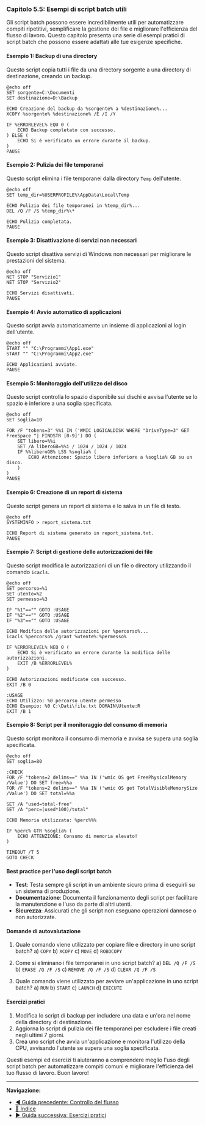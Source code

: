 ### Capitolo 5.5: Esempi di script batch utili

Gli script batch possono essere incredibilmente utili per automatizzare compiti ripetitivi, semplificare la gestione dei file e migliorare l'efficienza del flusso di lavoro. Questo capitolo presenta una serie di esempi pratici di script batch che possono essere adattati alle tue esigenze specifiche.

#### Esempio 1: Backup di una directory

Questo script copia tutti i file da una directory sorgente a una directory di destinazione, creando un backup.

```batch
@echo off
SET sorgente=C:\Documenti
SET destinazione=D:\Backup

ECHO Creazione del backup da %sorgente% a %destinazione%...
XCOPY %sorgente% %destinazione% /E /I /Y

IF %ERRORLEVEL% EQU 0 (
    ECHO Backup completato con successo.
) ELSE (
    ECHO Si è verificato un errore durante il backup.
)
PAUSE
```

#### Esempio 2: Pulizia dei file temporanei

Questo script elimina i file temporanei dalla directory `Temp` dell'utente.

```batch
@echo off
SET temp_dir=%USERPROFILE%\AppData\Local\Temp

ECHO Pulizia dei file temporanei in %temp_dir%...
DEL /Q /F /S %temp_dir%\*

ECHO Pulizia completata.
PAUSE
```

#### Esempio 3: Disattivazione di servizi non necessari

Questo script disattiva servizi di Windows non necessari per migliorare le prestazioni del sistema.

```batch
@echo off
NET STOP "Servizio1"
NET STOP "Servizio2"

ECHO Servizi disattivati.
PAUSE
```

#### Esempio 4: Avvio automatico di applicazioni

Questo script avvia automaticamente un insieme di applicazioni al login dell'utente.

```batch
@echo off
START "" "C:\Programmi\App1.exe"
START "" "C:\Programmi\App2.exe"

ECHO Applicazioni avviate.
PAUSE
```

#### Esempio 5: Monitoraggio dell'utilizzo del disco

Questo script controlla lo spazio disponibile sui dischi e avvisa l'utente se lo spazio è inferiore a una soglia specificata.

```batch
@echo off
SET soglia=10

FOR /F "tokens=3" %%i IN ('WMIC LOGICALDISK WHERE "DriveType=3" GET FreeSpace ^| FINDSTR [0-9]') DO (
    SET libero=%%i
    SET /A liberoGB=%%i / 1024 / 1024 / 1024
    IF %%liberoGB% LSS %soglia% (
        ECHO Attenzione: Spazio libero inferiore a %soglia% GB su un disco.
    )
)
PAUSE
```

#### Esempio 6: Creazione di un report di sistema

Questo script genera un report di sistema e lo salva in un file di testo.

```batch
@echo off
SYSTEMINFO > report_sistema.txt

ECHO Report di sistema generato in report_sistema.txt.
PAUSE
```

#### Esempio 7: Script di gestione delle autorizzazioni dei file

Questo script modifica le autorizzazioni di un file o directory utilizzando il comando `icacls`.

```batch
@echo off
SET percorso=%1
SET utente=%2
SET permesso=%3

IF "%1"=="" GOTO :USAGE
IF "%2"=="" GOTO :USAGE
IF "%3"=="" GOTO :USAGE

ECHO Modifica delle autorizzazioni per %percorso%...
icacls %percorso% /grant %utente%:%permesso%

IF %ERRORLEVEL% NEQ 0 (
    ECHO Si è verificato un errore durante la modifica delle autorizzazioni.
    EXIT /B %ERRORLEVEL%
)

ECHO Autorizzazioni modificate con successo.
EXIT /B 0

:USAGE
ECHO Utilizzo: %0 percorso utente permesso
ECHO Esempio: %0 C:\Dati\file.txt DOMAIN\Utente:R
EXIT /B 1
```

#### Esempio 8: Script per il monitoraggio del consumo di memoria

Questo script monitora il consumo di memoria e avvisa se supera una soglia specificata.

```batch
@echo off
SET soglia=80

:CHECK
FOR /F "tokens=2 delims==" %%a IN ('wmic OS get FreePhysicalMemory /Value') DO SET free=%%a
FOR /F "tokens=2 delims==" %%a IN ('wmic OS get TotalVisibleMemorySize /Value') DO SET total=%%a

SET /A "used=total-free"
SET /A "perc=(used*100)/total"

ECHO Memoria utilizzata: %perc%%%

IF %perc% GTR %soglia% (
    ECHO ATTENZIONE: Consumo di memoria elevato!
)

TIMEOUT /T 5
GOTO CHECK
```

#### Best practice per l'uso degli script batch

- **Test**: Testa sempre gli script in un ambiente sicuro prima di eseguirli su un sistema di produzione.
- **Documentazione**: Documenta il funzionamento degli script per facilitare la manutenzione e l'uso da parte di altri utenti.
- **Sicurezza**: Assicurati che gli script non eseguano operazioni dannose o non autorizzate.

#### Domande di autovalutazione

1. Quale comando viene utilizzato per copiare file e directory in uno script batch?
   a) `COPY`
   b) `XCOPY`
   c) `MOVE`
   d) `ROBOCOPY`

2. Come si eliminano i file temporanei in uno script batch?
   a) `DEL /Q /F /S`
   b) `ERASE /Q /F /S`
   c) `REMOVE /Q /F /S`
   d) `CLEAR /Q /F /S`

3. Quale comando viene utilizzato per avviare un'applicazione in uno script batch?
   a) `RUN`
   b) `START`
   c) `LAUNCH`
   d) `EXECUTE`

#### Esercizi pratici

1. Modifica lo script di backup per includere una data e un'ora nel nome della directory di destinazione.
2. Aggiorna lo script di pulizia dei file temporanei per escludere i file creati negli ultimi 7 giorni.
3. Crea uno script che avvia un'applicazione e monitora l'utilizzo della CPU, avvisando l'utente se supera una soglia specificata.

Questi esempi ed esercizi ti aiuteranno a comprendere meglio l'uso degli script batch per automatizzare compiti comuni e migliorare l'efficienza del tuo flusso di lavoro. Buon lavoro!

---

**Navigazione:**
- [◀ Guida precedente: Controllo del flusso](<05.4 Controllo del flusso.md>)
- [🔼 Indice](<README.md>)
- [▶ Guida successiva: Esercizi pratici](<05.6 Esercizi pratici.md>)